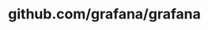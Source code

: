 ---
layout: post
title: github.com/grafana/grafana
categories: link
tags: [انگلیسی, برنامه‌نویسی]
---